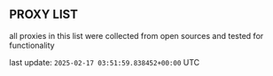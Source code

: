 ## PROXY LIST

all proxies in this list were collected from open sources and tested for functionality

last update: `2025-02-17 03:51:59.838452+00:00` UTC